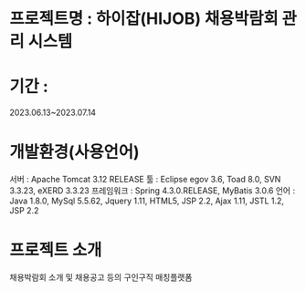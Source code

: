 
# 프로젝트명 : 하이잡(HIJOB) 채용박람회 관리 시스템

# 기간 : 
2023.06.13~2023.07.14

# 개발환경(사용언어)
서버 : Apache Tomcat 3.12 RELEASE
툴 : Eclipse egov 3.6, Toad 8.0, SVN 3.3.23, eXERD 3.3.23
프레임워크 : Spring 4.3.0.RELEASE, MyBatis 3.0.6
언어 : Java 1.8.0, MySql 5.5.62, Jquery 1.11, HTML5, JSP 2.2, 
Ajax 1.11, JSTL 1.2, JSP 2.2


# 프로젝트 소개
채용박람회 소개 및 채용공고 등의 구인구직 매칭플랫폼
